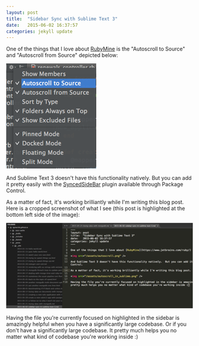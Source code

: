```yaml
---
layout: post
title:  "Sidebar Sync with Sublime Text 3"
date:   2015-06-02 16:37:57
categories: jekyll update
---
```


One of the things that I love about [RubyMine](https://www.jetbrains.com/ruby/) is the "Autoscroll to Source" and "Autoscroll from Source" depicted below:

<img src="/assets/autoscroll.png" />

And Sublime Text 3 doesn't have this functionality natively.  But you can add it pretty easily with the [SyncedSideBar](https://github.com/sobstel/SyncedSideBar) plugin available through Package Control.

As a matter of fact, it's working brilliantly while I'm writing this blog post.  Here is a cropped screenshot of what I see (this post is highlighted at the bottom left side of the image):

<img src="/assets/autoscroll_in_sublime.png" />

Having the file you're currently focused on highlighted in the sidebar is amazingly helpful when you have a significantly large codebase.  Or if you don't have a significantly large codebase.  It pretty much helps you no matter what kind of codebase you're working inside :)